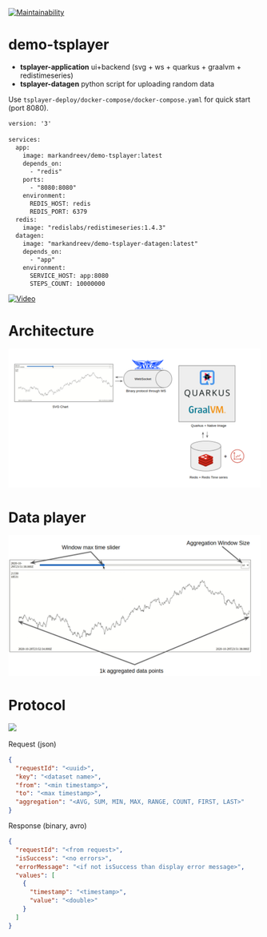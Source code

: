[![Maintainability](https://api.codeclimate.com/v1/badges/f3bb0d15d028021493df/maintainability)](https://codeclimate.com/github/mrk-andreev/demo-tsplayer/maintainability)

# demo-tsplayer

- **tsplayer-application** ui+backend (svg + ws + quarkus + graalvm + redistimeseries)
- **tsplayer-datagen** python script for uploading random data

Use `tsplayer-deploy/docker-compose/docker-compose.yaml` for quick start (port 8080). 

```
version: '3'

services:
  app:
    image: markandreev/demo-tsplayer:latest
    depends_on:
      - "redis"
    ports:
      - "8080:8080"
    environment:
      REDIS_HOST: redis
      REDIS_PORT: 6379
  redis:
    image: "redislabs/redistimeseries:1.4.3"
  datagen:
    image: "markandreev/demo-tsplayer-datagen:latest"
    depends_on:
      - "app"
    environment:
      SERVICE_HOST: app:8080
      STEPS_COUNT: 10000000
```

[![Video](https://img.youtube.com/vi/cIc6v9Pygyg/0.jpg)](https://www.youtube.com/watch?v=cIc6v9Pygyg)


# Architecture
![](tsplayer-assets/preview.png)

# Data player
![](tsplayer-assets/preview-player.png)

# Protocol

![](tsplayer-assets/preview-protocol.gif)

Request (json)
```json
{
  "requestId": "<uuid>",
  "key": "<dataset name>",
  "from": "<min timestamp>",
  "to": "<max timestamp>",
  "aggregation": "<AVG, SUM, MIN, MAX, RANGE, COUNT, FIRST, LAST>"
}
```
Response (binary, avro)
```json
{
  "requestId": "<from request>",
  "isSuccess": "<no errors>",
  "errorMessage": "<if not isSuccess than display error message>",
  "values": [
    {
      "timestamp": "<timestamp>",
      "value": "<double>"
    } 
  ]
}
```
